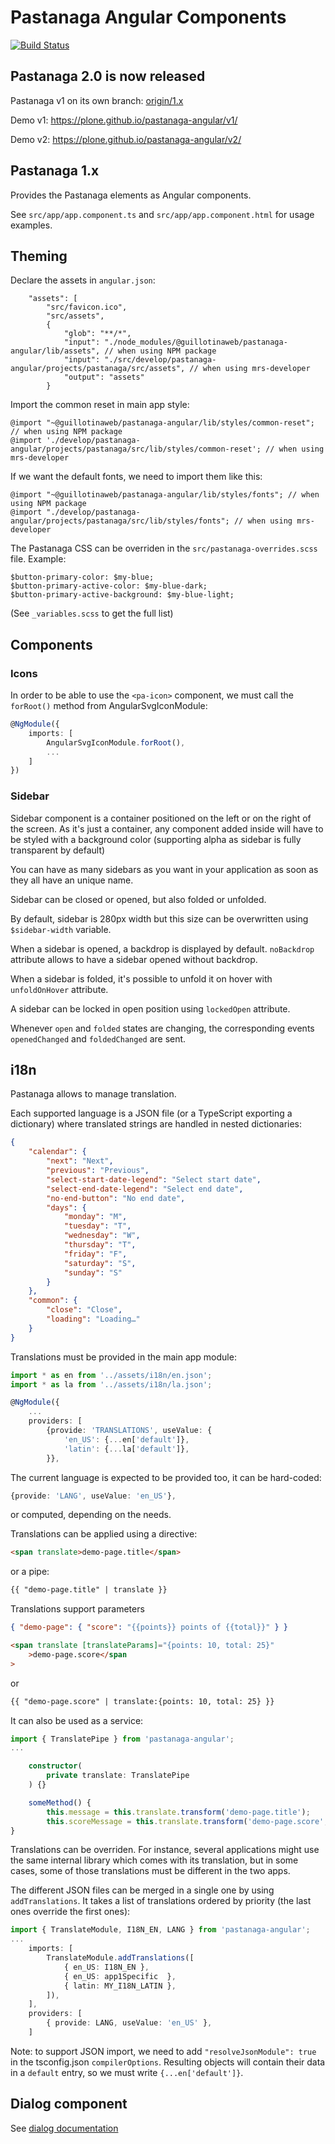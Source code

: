 # Pastanaga Angular Components

[![Build Status](https://travis-ci.com/plone/pastanaga-angular.svg?branch=master)](https://travis-ci.com/plone/pastanaga-angular)

## Pastanaga 2.0 is now released

Pastanaga v1 on its own branch: [origin/1.x](https://github.com/plone/pastanaga-angular/tree/1.x)

Demo v1: https://plone.github.io/pastanaga-angular/v1/

Demo v2: https://plone.github.io/pastanaga-angular/v2/

## Pastanaga 1.x

Provides the Pastanaga elements as Angular components.

See `src/app/app.component.ts` and `src/app/app.component.html` for usage examples.

## Theming

Declare the assets in `angular.json`:

```
    "assets": [
        "src/favicon.ico",
        "src/assets",
        {
            "glob": "**/*",
            "input": "./node_modules/@guillotinaweb/pastanaga-angular/lib/assets", // when using NPM package
            "input": "./src/develop/pastanaga-angular/projects/pastanaga/src/assets", // when using mrs-developer
            "output": "assets"
        }
```

Import the common reset in main app style:

```
@import "~@guillotinaweb/pastanaga-angular/lib/styles/common-reset"; // when using NPM package
@import './develop/pastanaga-angular/projects/pastanaga/src/lib/styles/common-reset'; // when using mrs-developer
```

If we want the default fonts, we need to import them like this:

```
@import "~@guillotinaweb/pastanaga-angular/lib/styles/fonts"; // when using NPM package
@import "./develop/pastanaga-angular/projects/pastanaga/src/lib/styles/fonts"; // when using mrs-developer
```

The Pastanaga CSS can be overriden in the `src/pastanaga-overrides.scss` file. Example:

```
$button-primary-color: $my-blue;
$button-primary-active-color: $my-blue-dark;
$button-primary-active-background: $my-blue-light;
```

(See `_variables.scss` to get the full list)

## Components

### Icons

In order to be able to use the `<pa-icon>` component, we must call the `forRoot()` method from AngularSvgIconModule:

```typescript
@NgModule({
    imports: [
        AngularSvgIconModule.forRoot(),
        ...
    ]
})
```

### Sidebar

Sidebar component is a container positioned on the left or on the right of the screen.
As it's just a container, any component added inside will have to be styled with a background color (supporting alpha as sidebar is fully transparent by default)

You can have as many sidebars as you want in your application as soon as they all have an unique name.

Sidebar can be closed or opened, but also folded or unfolded.

By default, sidebar is 280px width but this size can be overwritten using `$sidebar-width` variable.

When a sidebar is opened, a backdrop is displayed by default. `noBackdrop` attribute allows to have a sidebar opened without backdrop.

When a sidebar is folded, it's possible to unfold it on hover with `unfoldOnHover` attribute.

A sidebar can be locked in open position using `lockedOpen` attribute.

Whenever `open` and `folded` states are changing, the corresponding events `openedChanged` and `foldedChanged` are sent.

## i18n

Pastanaga allows to manage translation.

Each supported language is a JSON file (or a TypeScript exporting a dictionary) where translated strings are handled in nested dictionaries:

```json
{
    "calendar": {
        "next": "Next",
        "previous": "Previous",
        "select-start-date-legend": "Select start date",
        "select-end-date-legend": "Select end date",
        "no-end-button": "No end date",
        "days": {
            "monday": "M",
            "tuesday": "T",
            "wednesday": "W",
            "thursday": "T",
            "friday": "F",
            "saturday": "S",
            "sunday": "S"
        }
    },
    "common": {
        "close": "Close",
        "loading": "Loading…"
    }
}
```

Translations must be provided in the main app module:

```typescript
import * as en from '../assets/i18n/en.json';
import * as la from '../assets/i18n/la.json';

@NgModule({
    ...
    providers: [
        {provide: 'TRANSLATIONS', useValue: {
            'en_US': {...en['default']},
            'latin': {...la['default']},
        }},
```

The current language is expected to be provided too, it can be hard-coded:

```typescript
{provide: 'LANG', useValue: 'en_US'},
```

or computed, depending on the needs.

Translations can be applied using a directive:

```html
<span translate>demo-page.title</span>
```

or a pipe:

```html
{{ "demo-page.title" | translate }}
```

Translations support parameters

```json
{ "demo-page": { "score": "{{points}} points of {{total}}" } }
```

```html
<span translate [translateParams]="{points: 10, total: 25}"
    >demo-page.score</span
>
```

or

```html
{{ "demo-page.score" | translate:{points: 10, total: 25} }}
```

It can also be used as a service:

```typescript
import { TranslatePipe } from 'pastanaga-angular';
...

    constructor(
        private translate: TranslatePipe
    ) {}

    someMethod() {
        this.message = this.translate.transform('demo-page.title');
        this.scoreMessage = this.translate.transform('demo-page.score', {points: 10, total: 25});
}
```

Translations can be overriden. For instance, several applications might use the same internal library which comes with its translation, but in some cases, some of those translations must be different in the two apps.

The different JSON files can be merged in a single one by using `addTranslations`. It takes a list of translations ordered by priority (the last ones override the first ones):

```typescript
import { TranslateModule, I18N_EN, LANG } from 'pastanaga-angular';
...
    imports: [
        TranslateModule.addTranslations([
            { en_US: I18N_EN },
            { en_US: app1Specific  },
            { latin: MY_I18N_LATIN },
        ]),
    ],
    providers: [
        { provide: LANG, useValue: 'en_US' },
    ]
```

Note: to support JSON import, we need to add `"resolveJsonModule": true` in the tsconfig.json `compilerOptions`. Resulting objects will contain their data in a `default` entry, so we must write `{...en['default']}`.

## Dialog component

See [dialog documentation](./src/develop/pastanaga-angular/projects/pastanaga/src/lib/dialog/README.md)
